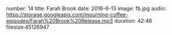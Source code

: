 number: 14
title: Farah Brook
date: 2016-6-13
image: fb.jpg
audio: https://storage.googleapis.com/mourning-coffee-episodes/Farah%20Brook%20Release.mp3
duration: 42:46
filesize:45126947
